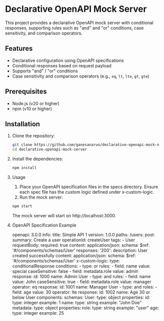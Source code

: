 # Declarative OpenAPI Mock Server

This project provides a declarative OpenAPI mock server with conditional responses, supporting rules such as "and" and "or" conditions, case sensitivity, and comparison operators.

## Features

- Declarative configuration using OpenAPI specifications
- Conditional responses based on request payload
- Supports "and" / "or" conditions
- Case sensitivity and comparison operators (e.g., `eq`, `lt`, `lte`, `gt`, `gte`)

## Prerequisites

- Node.js (v20 or higher)
- npm (v10 or higher)

## Installation

1. Clone the repository:

   ```sh
   git clone https://github.com/ganesanarun/declarative-openapi-mock-node-server.git
   cd declarative-openapi-mock-server
   ```
2. Install the dependencies:

    ```sh
    npm install
    ```

3. Usage

    1.	Place your OpenAPI specification files in the specs directory. Ensure each spec file has the custom logic defined under x-custom-logic.
	2.	Run the mock server:

    ```sh
    npm start
    ```

    The mock server will start on http://localhost:3000.

4. OpenAPI Specification Example

    openapi: 3.0.0
    info:
    title: Simple API 1
    version: 1.0.0
    paths:
        /users:
            post:
            summary: Create a user
            operationId: createUser
            tags:
                - User
            requestBody:
                required: true
                content:
                application/json:
                    schema:
                    $ref: '#/components/schemas/User'
            responses:
                '200':
                description: User created successfully
                content:
                    application/json:
                    schema:
                        $ref: '#/components/schemas/User'
            x-custom-logic:
                type: conditionalResponse
                conditions:
                - type: or
                    rules:
                    - field: name
                        value: special
                        caseSensitive: false
                    - field: metadata.role
                        value: admin
                    response:
                    id: 1000
                    name: Admin User
                - type: and
                    rules:
                    - field: name
                        value: John
                        caseSensitive: true
                    - field: metadata.role
                        value: manager
                        operator: eq
                    response:
                    id: 1001
                    name: Manager User
                - type: and
                    rules:
                    - field: age
                        value: 30
                        operator: lte
                    response:
                    id: 1002
                    name: Age 30 or below User
    components:
        schemas:
            User:
            type: object
            properties:
                id:
                type: integer
                example: 1
                name:
                type: string
                example: "John Doe"
                metadata:
                type: object
                properties:
                    role:
                    type: string
                    example: "user"
                age:
                type: integer
                example: 25
    ```